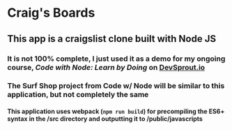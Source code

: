 # Craig's Boards

## This app is a craigslist clone built with Node JS
### It is not 100% complete, I just used it as a demo for my ongoing course, _Code with Node: Learn by Doing_ on [DevSprout.io](https://www.devsprout.io)
### The Surf Shop project from Code w/ Node will be similar to this application, but not completely the same

#### This application uses webpack (`npm run build`) for precompiling the ES6+ syntax in the /src directory and outputting it to /public/javascripts